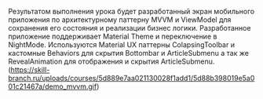 Результатом выполнения урока будет разработанный экран мобильного приложения по архитектурному паттерну MVVM и ViewModel 
для сохранения его состояния и реализации бизнес логики. Разработанное приложение поддерживает Material Theme и переключение в NightMode. 
Используются Material UX паттерны ColapsingToolbar и кастомные Behaviors для скрытия Bottombar и ArticleSubmenu а так же RevealAnimation для отображения и скрытия ArticleSubmenu.
(https://skill-branch.ru/uploads/courses/5d889e7aa021130028f1add1/5d88b398019e5a001c21467a/demo_mvvm.gif)
